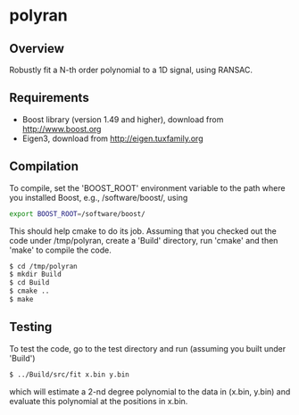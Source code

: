 polyran
=====

Overview
--------

Robustly fit a N-th order polynomial to a 1D signal, using RANSAC.

Requirements
------------

- Boost library (version 1.49 and higher), download from http://www.boost.org
- Eigen3, download from http://eigen.tuxfamily.org

Compilation
-----------

To compile, set the 'BOOST_ROOT' environment variable to the path where you installed
Boost, e.g., /software/boost/, using

``` bash
export BOOST_ROOT=/software/boost/
```

This should help cmake to do its job. Assuming that you checked
out the code under /tmp/polyran, create a 'Build' directory, run 
'cmake' and then 'make' to compile the code.

``` bash
$ cd /tmp/polyran
$ mkdir Build
$ cd Build
$ cmake ..
$ make
```

Testing
-------
To test the code, go to the test directory and run (assuming you built under 'Build')

``` bash
$ ../Build/src/fit x.bin y.bin
```
which will estimate a 2-nd degree polynomial to the data in (x.bin, y.bin)
and evaluate this polynomial at the positions in x.bin.
